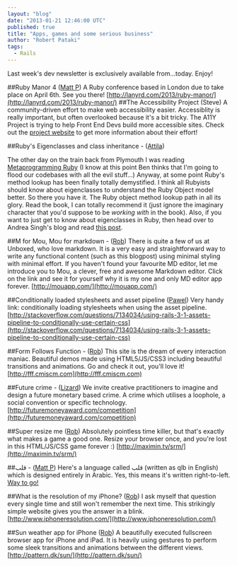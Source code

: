 ```yaml
---
layout: "blog"
date: "2013-01-21 12:46:00 UTC"
published: true
title: "Apps, games and some serious business"
author: "Robert Pataki"
tags:
  - Rails
---
```


Last week's dev newsletter is exclusively available from...today. Enjoy!

##Ruby Manor 4 ([Matt P](http://www.unboxedconsulting.com/people/matt-peperell))
A Ruby conference based in London due to take place on April 6th. See you there!
[http://lanyrd.com/2013/ruby-manor/](http://lanyrd.com/2013/ruby-manor/)
##The Accessibility Project (Steve)
A community-driven effort to make web accessibility easier. Accessiblity is really important, but often overlooked because it's a bit tricky. The A11Y Project is trying to help Front End Devs build more accessible sites. Check out the [project website](http://a11yproject.com/) to get more information about their effort!

##Ruby's Eigenclasses and class inheritance - ([Attila](https://www.unboxedconsulting.com/people/attila-gyorffy))

The other day on the train back from Plymouth I was reading [Metaprogramming Ruby](http://pragprog.com/book/ppmetr/metaprogramming-ruby) (I know at this point Ben thinks that I'm going to flood our codebases with all the evil stuff…) Anyway, at some point Ruby's method lookup has been finally totally demystified. I think all Rubyists should know about eigenclasses to understand the Ruby Object model better. So there you have it. The Ruby object method lookup path in all its glory. Read the book, I can totally recommend it (just ignore the imaginary character that you'd suppose to be *working with* in the book). Also, if you want to just get to know about eigenclasses in Ruby, then head over to Andrea Singh's blog and read [this post](http://madebydna.com/all/code/2011/06/24/eigenclasses-demystified.html).

##M for Mou, Mou for markdown - ([Rob](https://www.unboxedconsulting.com/people/robert-pataki))
There is quite a few of us at Unboxed, who love markdown. It is a very easy and straightforward way to write any functional content (such as this blogpost) using minimal styling with minimal effort. If you haven't found your favourite MD editor, let me introduce you to Mou, a clever, free and awesome Markdown editor. Click on the link and see it for yourself why it is my one and only MD editor app forever.
[http://mouapp.com/](http://mouapp.com/)

##Conditionally loaded stylesheets and asset pipeline ([Pawel](https://www.unboxedconsulting.com/people/pawel-janiak))
Very handy link: conditionally loading stylesheets when using the asset pipeline.
[http://stackoverflow.com/questions/7134034/using-rails-3-1-assets-pipeline-to-conditionally-use-certain-css](http://stackoverflow.com/questions/7134034/using-rails-3-1-assets-pipeline-to-conditionally-use-certain-css)

##Form Follows Function - ([Rob](https://www.unboxedconsulting.com/people/robert-pataki))
This site is the dream of every interaction maniac. Beautiful demos made using HTML5/JS/CSS3 including beautiful transitions and animations. Go and check it out, you'll love it!
[http://fff.cmiscm.com](http://fff.cmiscm.com)

##Future crime - ([Lizard](https://www.unboxedconsulting.com/people/elizabeth-curson))
We invite creative practitioners to imagine and design a future monetary based crime.  A crime which utilises a loophole, a social convention or specific technology.
[http://futuremoneyaward.com/competition](http://futuremoneyaward.com/competition)

##Super resize me ([Rob](https://www.unboxedconsulting.com/people/robert-pataki))
Absolutely pointless time killer, but that's exactly what makes a game a good one. Resize your browser once, and you're lost in this HTML/JS/CSS game forever :)
[http://maximin.tv/srm/](http://maximin.tv/srm/)

##قلب  - ([Matt P](http://www.unboxedconsulting.com/people/matt-peperell))
Here's a language called  قلب  (written as qlb in English) which is designed entirely in Arabic.  Yes, this means it's written right-to-left. [Way to go!](http://qlblang.org/)


##What is the resolution of my iPhone? ([Rob](https://www.unboxedconsulting.com/people/robert-pataki))
I ask myself that question every single time and still won't remember the next time. This strikingly simple website gives you the answer in a blink.
[http://www.iphoneresolution.com/](http://www.iphoneresolution.com/)

##Sun weather app for iPhone ([Rob](https://www.unboxedconsulting.com/people/robert-pataki))
A beautifully executed fullscreen browser app for iPhone and iPad. It is heavily using gestures to perform some sleek transitions and animations between the different views.
[http://pattern.dk/sun/](http://pattern.dk/sun/)
